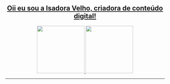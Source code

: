 <div align="center"> <a href="https://github.com/isadoraavelhow"> </div>
  
  
<div align="center">
<h2> Oii eu sou a Isadora Velho, criadora de conteúdo digital! </h2>
</div> 

<div align="center">
<a href="https://github.com/isadoraavelhow"> 
  
<img height="150em" src="https://github-readme-stats.vercel.app/api?username=isadoraavelhow&show_icons=true&theme=tokyonight&locale=pt-br&include_all_commits=true&count_private=true"/>

<img height="150em" src="https://github-readme-stats.vercel.app/api/top-langs/?username=isadoraavelhow&theme=tokyonight&layout=compact&locale=pt-br&langs_count=4"/>
</div>
<hr>
